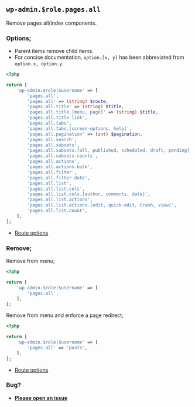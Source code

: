 ## `wp-admin.$role.pages.all`

Remove pages all/index components.

### Options;

* Parent items remove child items. 
* For concise documentation, `option.[x, y]` has been abbreviated from `option.x, option.y`.

```php
<?php

return [
    'wp-admin.$role|$username' => [
        'pages.all',
        'pages.all' => (string) $route,
        'pages.all.title' => (string) $title,
        'pages.all.title.[menu, page]' => (string) $title,
        'pages.all.title-link',
        'pages.all.tabs',
        'pages.all.tabs.[screen-options, help]',
        'pages.all.pagination' => (int) $pagination,
        'pages.all.search',
        'pages.all.subsets',
        'pages.all.subsets.[all, published, scheduled, draft, pending]',
        'pages.all.subsets.counts',
        'pages.all.actions',
        'pages.all.actions.bulk',
        'pages.all.filter',
        'pages.all.filter.date',
        'pages.all.list',
        'pages.all.list.cols',
        'pages.all.list.cols.[author, comments, date]',
        'pages.all.list.actions',
        'pages.all.list.actions.[edit, quick-edit, trash, view]',
        'pages.all.list.count',
    ],
];
```

* [Route options](../route-options.md)

### Remove;

Remove from menu;

```php
<?php

return [
    'wp-admin.$role|$username' => [
        'pages.all',
    ],
];
```

Remove from menu and enforce a page redirect;

```php
<?php

return [
    'wp-admin.$role|$username' => [
        'pages.all' => 'posts',
    ],
];
```

* [Route options](../route-options.md)

### Bug?

* **[Please open an issue](https://github.com/soberwp/intervention/issues/new?title=[wp-admin.pages.all]&labels=bug&assignees=darrenjacoby)**
